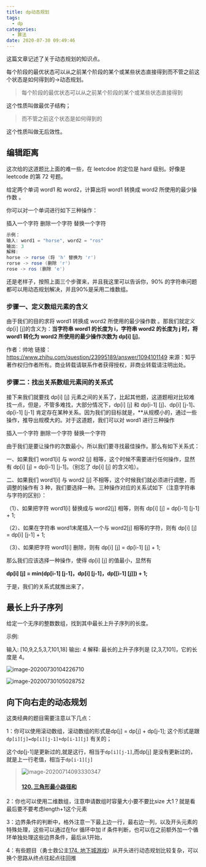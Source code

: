 ```yaml
---
title: dp动态规划
tags:
  - dp
categories:
  - 算法
date: 2020-07-30 09:49:46
---
```


这篇文章记述了关于动态规划的知识点。

<!--more-->

每个阶段的最优状态可以从之前某个阶段的某个或某些状态直接得到而不管之前这个状态是如何得到的->动态规划。

> 每个阶段的最优状态可以从之前某个阶段的某个或某些状态直接得到

这个性质叫做最优子结构；

> 而不管之前这个状态是如何得到的

这个性质叫做无后效性。



## 编辑距离

这次给的这道题比上面的难一些，在 leetcdoe 的定位是 hard 级别。好像是 leetcode 的第 72 号题。

给定两个单词 word1 和 word2，计算出将 word1 转换成 word2 所使用的最少操作数 。

你可以对一个单词进行如下三种操作：

插入一个字符 删除一个字符 替换一个字符

```java
示例：
输入: word1 = "horse", word2 = "ros"
输出: 3
解释: 
horse -> rorse (将 'h' 替换为 'r')
rorse -> rose (删除 'r')
rose -> ros (删除 'e')
```

还是老样子，按照上面三个步骤来，并且我这里可以告诉你，90% 的字符串问题都可以用动态规划解决，并且90%是采用二维数组。

### 步骤一、定义数组元素的含义

由于我们的目的求将 word1 转换成 word2 所使用的最少操作数 。那我们就定义 dp[i] [j]的含义为：**当字符串 word1 的长度为 i，字符串 word2 的长度为 j 时，将 word1 转化为 word2 所使用的最少操作次数为 dp[i] [j]**。

作者：帅地
链接：https://www.zhihu.com/question/23995189/answer/1094101149
来源：知乎
著作权归作者所有。商业转载请联系作者获得授权，非商业转载请注明出处。



### 步骤二：找出关系数组元素间的关系式

接下来我们就要找 dp[i] [j] 元素之间的关系了，比起其他题，这道题相对比较难找一点，但是，不管多难找，大部分情况下，dp[i] [j] 和 dp[i-1] [j]、dp[i] [j-1]、dp[i-1] [j-1] 肯定存在某种关系。因为我们的目标就是，**从规模小的，通过一些操作，推导出规模大的。对于这道题，我们可以对 word1 进行三种操作

插入一个字符 删除一个字符 替换一个字符

由于我们是要让操作的次数最小，所以我们要寻找最佳操作。那么有如下关系式：

一、如果我们 word1[i] 与 word2 [j] 相等，这个时候不需要进行任何操作，显然有 dp[i] [j] = dp[i-1] [j-1]。（别忘了 dp[i] [j] 的含义哈）。

二、如果我们 word1[i] 与 word2 [j] 不相等，这个时候我们就必须进行调整，而调整的操作有 3 种，我们要选择一种。三种操作对应的关系试如下（注意字符串与字符的区别）：

（1）、如果把字符 word1[i] 替换成与 word2[j] 相等，则有 dp[i] [j] = dp[i-1] [j-1] + 1;

（2）、如果在字符串 word1末尾插入一个与 word2[j] 相等的字符，则有 dp[i] [j] = dp[i] [j-1] + 1;

（3）、如果把字符 word1[i] 删除，则有 dp[i] [j] = dp[i-1] [j] + 1;

那么我们应该选择一种操作，使得 dp[i] [j] 的值最小，显然有 

**dp[i] [j] = min(dp[i-1] [j-1]，dp[i] [j-1]，dp[[i-1] [j]]) + 1;**

于是，我们的关系式就推出来了，

## 最长上升子序列

给定一个无序的整数数组，找到其中最长上升子序列的长度。

示例:

输入: [10,9,2,5,3,7,101,18]
输出: 4 
解释: 最长的上升子序列是 [2,3,7,101]，它的长度是 4。

 ![image-20200730104226710](https://i.loli.net/2020/07/30/2qtVNaIAf9eLrdZ.png)

![image-20200730105028752](https://i.loli.net/2020/07/30/adXBbmSTLx2zI5U.png)

## 向下向右走的动态规划

这类经典的题目需要注意以下几点：

1：你可以使用滚动数组，滚动数组的形式是dp[j] = dp[j] + dp[j-1]; 这个形式是跟 `dp[i][j]=dp[i][j-1]+dp[i-1][j]` 有关的；

这个dp[j-1]是更新过的,就是这行，相当于`dp[i][j-1]`,而dp[j] 是没有更新过的，就是上一行老值，相当于`dp[i-1][j]`

>![image-20200714093330347](https://i.loli.net/2020/07/14/rVjFalX6ivC7KYt.png)
>
>#### [120. 三角形最小路径和](https://leetcode-cn.com/problems/triangle/)

2：你也可以使用二维数组，注意申请数组时容量大小要不要比size 大1？就是看最后要不要考虑length+1这个元素

3：边界条件的判断中，格外注意一下最上边一行，最右边一列，以及开头元素的特殊处理，这些可以通过在for 循环中加 if 条件判断，也可以在之前额外加一个循环单独处理这些边界条件，最后从1开始，

4：有些题目（勇士救公主[174. 地下城游戏](https://leetcode-cn.com/problems/dungeon-game/)）从开头进行动态规划比较复杂，可以换个思路从终点往起点往回推